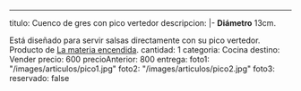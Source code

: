 ---
titulo: Cuenco de gres con pico vertedor
descripcion: |-
  **Diámetro** 13cm.

  Está diseñado para servir salsas directamente con su pico vertedor. Producto de [La materia encendida](https://www.instagram.com/lamateriaencendida/).
cantidad: 1
categoria: Cocina
destino: Vender
precio: 600
precioAnterior: 800
entrega:
foto1: "/images/articulos/pico1.jpg"
foto2: "/images/articulos/pico2.jpg"
foto3:
reservado: false
